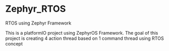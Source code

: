 # Zephyr_RTOS
RTOS using Zephyr Framework

This is a platformIO project using ZephyrOS Framework. The goal of this project is creating 4 action thread based on 1 command thread using RTOS concept
